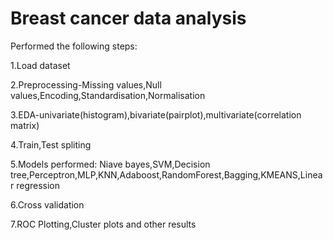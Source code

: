 # Breast cancer data analysis

Performed the following steps:

1.Load dataset

2.Preprocessing-Missing values,Null values,Encoding,Standardisation,Normalisation

3.EDA-univariate(histogram),bivariate(pairplot),multivariate(correlation matrix)

4.Train,Test spliting

5.Models performed: Niave bayes,SVM,Decision tree,Perceptron,MLP,KNN,Adaboost,RandomForest,Bagging,KMEANS,Linear regression

6.Cross validation

7.ROC Plotting,Cluster plots and other results
